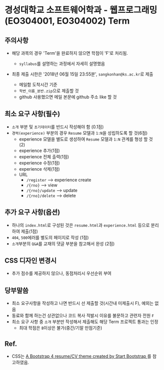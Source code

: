 # 경성대학교 소프트웨어학과 - 웹프로그래밍(EO304001, EO304002) Term

## 주의사항

* 해당 과목의 경우 'Term'을 완료하지 않으면 학점이 'F'로 처리됨.
  * `syllabus`를 설명하는 과정에서 자세히 설명했음

* 최종 제출 시한은 '2018년 06월 15일 23:55분', `sangkonhan@ks.ac.kr`로 제출
  - 메일함 도착시간 기준
  - `학번_이름_분반.zip`으로 제출할 것
  - github 사용했으면 메일 본문에 github 주소 like 할 것

## 최소 요구 사항(필수)
* `소개` 부분 및 `초기데이터`를 반드시 작성해야 함 (0.1점)
* `경력(experience)` 부분의 경우 `Resume` 모델과 `1:N`을 성립하도록 할 것(6점)
  - experience 모델을 별도로 생성하여 `Resume` 모델과 `1:N` 관계를 형성 할 것 (2)
  - experience 추가(1점)
  - experience 전체 출력(1점)
  - experience 수정(1점)
  - experience 삭제(1점)
  - URL
    - `/register` --> experience create
    - `/{rno}` --> view
    - `/{rno}/update` --> update
    - `/{rno}/delete` --> delete

## 추가 요구 사항(옵션)
* 하나의 `index.html`로 구성된 것은 `resume.html`과 `experience.html` 등으로 분리하여 제출(1점)
* `404`, `500`에러를 별도의 페이지로 작성 (1점)
* `소개`부분의 `Q&A`를 교재의 댓글 부분을 참고해서 완성 (2점)

## CSS 디자인 변경시
* 추가 점수를 제공하지 않으나, 동점처리시 우선순위 부여

## 당부말씀
* 최소 요구사항을 작성하고 나면 반드시 선 제출할 것(시간내 미제출시 F), 예외는 없음
* 동료와 함께 하는건 상관없으나 코드 복사 적발시 이유를 불문하고 관련자 전원 `F`
* 최소 요구 사항 중 `소개` 부분만 작성해서 제출해도 해당 Term 프로젝트 통과는 인정
  - 최대 학점은 `B`이상은 불가(중간/기말 만점기준)
  
## Ref.
* CSS는 [A Bootstrap 4 resume/CV theme created by Start Bootstrap ](https://github.com/technext/resume-bootstrap4)를 참고하였음.